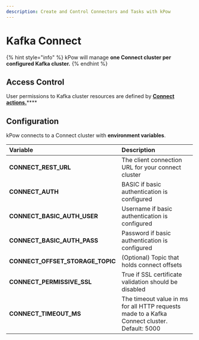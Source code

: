 ```yaml
---
description: Create and Control Connectors and Tasks with kPow
---
```


# Kafka Connect

{% hint style="info" %}
kPow will manage **one Connect cluster per configured Kafka cluster.**
{% endhint %}

## Access Control

User permissions to Kafka cluster resources are defined by [**Connect actions.**](../authorization/overview.md#user-actions)\*\*\*\*

## **Configuration**

kPow connects to a Connect cluster with **environment variables**.

| Variable | Description |
| :--- | :--- |
| **CONNECT\_REST\_URL** | The client connection URL for your connect cluster |
| **CONNECT\_AUTH** | BASIC if basic authentication is configured |
| **CONNECT\_BASIC\_AUTH\_USER** | Username if basic authentication is configured |
| **CONNECT\_BASIC\_AUTH\_PASS** | Password if basic authentication is configured |
| **CONNECT\_OFFSET\_STORAGE\_TOPIC** | \(Optional\) Topic that holds connect offsets |
| **CONNECT\_PERMISSIVE\_SSL** | True if SSL certificate validation should be disabled |
| **CONNECT\_TIMEOUT\_MS** | The timeout value in ms for all HTTP requests made to a Kafka Connect cluster. Default: 5000 |

